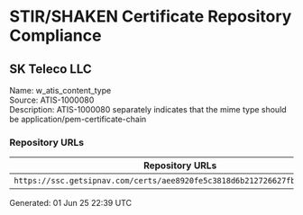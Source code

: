 # STIR/SHAKEN Certificate Repository Compliance

## SK Teleco LLC

Name: w_atis_content_type\
Source: ATIS-1000080\
Description: ATIS-1000080 separately indicates that the mime type should be application/pem-certificate-chain
### Repository URLs

| Repository URLs | Not After |  Problems | Link |
|-----------------|-----------|-----------|------|
| `https://ssc.getsipnav.com/certs/aee8920fe5c3818d6b212726627fb1f93673d93c` | 16&#160;May&#160;25&#160;17:48&#160;UTC | true | [view](../../REPOS/246401563650dca7781a3e5c74490ab2509e5102/README.md) |


Generated: 01 Jun 25 22:39 UTC